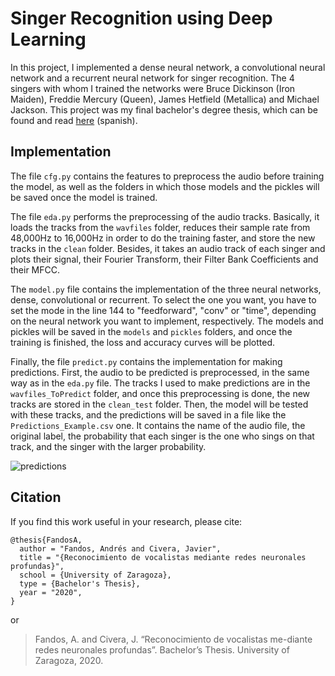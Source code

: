 # Singer Recognition using Deep Learning

In this project, I implemented a dense neural network, a convolutional neural network and a recurrent neural network for singer recognition. The 4 singers with whom I trained the networks were Bruce Dickinson (Iron Maiden), Freddie Mercury (Queen), James Hetfield (Metallica) and Michael Jackson. This project was my final bachelor's degree thesis, which can be found and read [here](https://zaguan.unizar.es/record/96551/files/TAZ-TFG-2020-2198.pdf) (spanish).


## Implementation

The file ``cfg.py`` contains the features to preprocess the audio before training the model, as well as the folders in which those models and the pickles will be saved once the model is trained.

The file ``eda.py`` performs the preprocessing of the audio tracks. Basically, it loads the tracks from the ``wavfiles`` folder, reduces their sample rate from 48,000Hz to 16,000Hz in order to do the training faster, and store the new tracks in the ``clean`` folder. Besides, it takes an audio track of each singer and plots their signal, their Fourier Transform, their Filter Bank Coefficients and their MFCC.

The ``model.py`` file contains the implementation of the three neural networks, dense, convolutional or recurrent. To select the one you want, you have to set the mode in the line 144 to "feedforward", "conv" or "time", depending on the neural network you want to implement, respectively. The models and pickles will be saved in the ``models`` and ``pickles`` folders, and once the training is finished, the loss and accuracy curves will be plotted.

Finally, the file ``predict.py`` contains the implementation for making predictions. First, the audio to be predicted is preprocessed, in the same way as in the ``eda.py`` file. The tracks I used to make predictions are in the ``wavfiles_ToPredict`` folder, and once this preprocessing is done, the new tracks are stored in the ``clean_test`` folder. Then, the model will be tested with these tracks, and the predictions will be saved in a file like the ``Predictions_Example.csv`` one. It contains the name of the audio file, the original label, the probability that each singer is the one who sings on that track, and the singer with the larger probability.

![predictions](https://user-images.githubusercontent.com/71872419/147421038-cdde5354-f0cc-4e1d-b0b7-13fb8a4a4e76.PNG)



## Citation
If you find this work useful in your research, please cite:
```
@thesis{FandosA,
  author = "Fandos, Andrés and Civera, Javier",
  title = "{Reconocimiento de vocalistas mediante redes neuronales profundas}",
  school = {University of Zaragoza},
  type = {Bachelor's Thesis},
  year = "2020",
}
```
or
> Fandos, A. and Civera, J. “Reconocimiento de vocalistas me-diante redes neuronales profundas”. Bachelor’s Thesis. University of Zaragoza, 2020.
